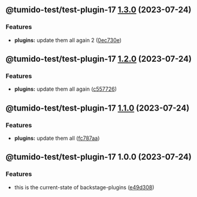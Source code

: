 ## @tumido-test/test-plugin-17 [1.3.0](https://github.com/tumido/test-npm-publish-migration-2/compare/@tumido-test/test-plugin-17@1.2.0...@tumido-test/test-plugin-17@1.3.0) (2023-07-24)


### Features

* **plugins:** update them all again 2 ([0ec730e](https://github.com/tumido/test-npm-publish-migration-2/commit/0ec730ea8045f0d841b7f2cb011dec817eb9f0b8))

## @tumido-test/test-plugin-17 [1.2.0](https://github.com/tumido/test-npm-publish-migration-2/compare/@tumido-test/test-plugin-17@1.1.0...@tumido-test/test-plugin-17@1.2.0) (2023-07-24)


### Features

* **plugins:** update them all again ([c557726](https://github.com/tumido/test-npm-publish-migration-2/commit/c557726d5b75cf345fcf50f45e6a6281a2909f5a))

## @tumido-test/test-plugin-17 [1.1.0](https://github.com/tumido/test-npm-publish-migration-2/compare/@tumido-test/test-plugin-17@1.0.0...@tumido-test/test-plugin-17@1.1.0) (2023-07-24)


### Features

* **plugins:** update them all ([fc787aa](https://github.com/tumido/test-npm-publish-migration-2/commit/fc787aa160288a524e2bb06d5c1ab3c72f8e0774))

## @tumido-test/test-plugin-17 1.0.0 (2023-07-24)


### Features

* this is the current-state of backstage-plugins ([e49d308](https://github.com/tumido/test-npm-publish-migration-2/commit/e49d30830fa11898df24d879c21c82fd624df7ba))
